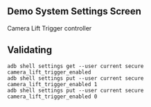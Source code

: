 ## Demo System Settings Screen

Camera Lift Trigger controller

## Validating
```
adb shell settings get --user current secure camera_lift_trigger_enabled
adb shell settings put --user current secure camera_lift_trigger_enabled 1
adb shell settings put --user current secure camera_lift_trigger_enabled 0
```
